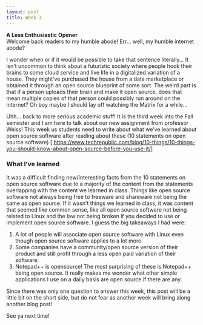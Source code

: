 ```yaml
---
layout: post
title: Week 3
---
```


**A Less Enthusiastic Opener**  
Welcome back readers to my humble abode! Err… well, my humble internet abode? 

I wonder when or if it would be possible to take that sentence literally… It isn’t uncommon to think about a futuristic society where people hook their brains to some cloud service and live life in a digitalized variation of a house. They might’ve purchased the house from a data marketplace or obtained it through an open source blueprint of some sort. The weird part is that if a person uploads their brain and make it open source, does that mean multiple copies of that person could possibly run around on the internet? Oh boy maybe I should lay off watching the Matrix for a while…

Uhh… back to more serious academic stuff! It is the third week into the Fall semester and I am here to talk about our new assignment from professor Weiss! This week us students need to write about what we’ve learned about open source software after reading about these (10 statements on open source software) [ https://www.techrepublic.com/blog/10-things/10-things-you-should-know-about-open-source-before-you-use-it/]

### What I’ve learned
It was a difficult finding new/interesting facts from the 10 statements on open source software due to a majority of the content from the statements overlapping with the content we learned in class. Things like open source software not always being free to freeware and shareware not being the same as open source. If it wasn’t things we learned in class, it was content that seemed like common sense, like all open source software not being related to Linux and the law not being broken if you decided to use or implement open source software. 
I guess the big takeaways I had were:
1. A lot of people will associate open source software with Linux even though open source software applies to a lot more
2. Some companies have a community/open source version of their product and still profit through a less open paid variation of their software. 
3. Notepad++ is opensource!
The most surprising of these is Notepad++ being open source. It really makes me wonder what other simple applications I use on a daily basis are open source if there are any.

Since there was only one question to answer this week, this post will be a little bit on the short side, but do not fear as another week will bring along another blog post!

See ya next time!

